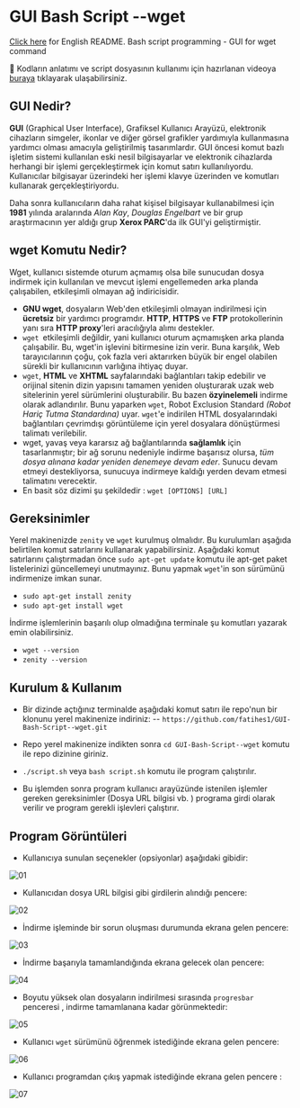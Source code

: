 ﻿# GUI Bash Script --wget
[Click here](EN_README.md) for English README.
Bash script programming - GUI for wget command

:movie_camera: Kodların anlatımı ve script dosyasının kullanımı için hazırlanan videoya [buraya](https://www.youtube.com/watch?v=g921UNfYXIo) tıklayarak ulaşabilirsiniz.

## GUI Nedir?
**GUI** (Graphical User Interface), Grafiksel Kullanıcı Arayüzü, elektronik cihazların simgeler, ikonlar ve diğer görsel grafikler yardımıyla kullanmasına yardımcı olması amacıyla geliştirilmiş tasarımlardır. GUI öncesi komut bazlı işletim sistemi kullanılan eski nesil bilgisayarlar ve elektronik cihazlarda herhangi bir işlemi gerçekleştirmek için komut satırı kullanılıyordu. Kullanıcılar bilgisayar üzerindeki her işlemi  klavye  üzerinden ve komutları kullanarak gerçekleştiriyordu.

Daha sonra kullanıcıların daha rahat kişisel bilgisayar kullanabilmesi için  **1981** yılında aralarında  _Alan Kay_,  _Douglas Engelbart_ ve bir grup araştırmacının yer aldığı grup  **Xerox PARC**'da  ilk GUI'yi geliştirmiştir.

## wget Komutu Nedir?

Wget, kullanıcı sistemde oturum açmamış olsa bile sunucudan dosya indirmek için kullanılan ve mevcut işlemi engellemeden arka planda çalışabilen, etkileşimli olmayan ağ indiricisidir.

- **GNU wget**, dosyaların Web'den etkileşimli olmayan indirilmesi için **ücretsiz** bir yardımcı programdır. **HTTP**, **HTTPS** ve **FTP** protokollerinin yanı sıra **HTTP proxy**'leri aracılığıyla alımı destekler.
- `wget `etkileşimli değildir, yani kullanıcı oturum açmamışken arka planda çalışabilir. Bu, wget'in işlevini bitirmesine izin verir. Buna karşılık, Web tarayıcılarının çoğu, çok fazla veri aktarırken büyük bir engel olabilen sürekli bir kullanıcının varlığına ihtiyaç duyar.
- `wget`, **HTML** ve **XHTML** sayfalarındaki bağlantıları takip edebilir ve orijinal sitenin dizin yapısını tamamen yeniden oluşturarak uzak web sitelerinin yerel sürümlerini oluşturabilir. Bu bazen **özyinelemeli** indirme olarak adlandırılır. Bunu yaparken `wget`,  Robot Exclusion Standard *(Robot Hariç Tutma Standardına)* uyar. `wget`'e indirilen HTML dosyalarındaki bağlantıları çevrimdışı görüntüleme için yerel dosyalara dönüştürmesi talimatı verilebilir.
- wget, yavaş veya kararsız ağ bağlantılarında **sağlamlık** için tasarlanmıştır; bir ağ sorunu nedeniyle indirme başarısız olursa, *tüm dosya alınana kadar yeniden denemeye devam eder*. Sunucu devam etmeyi destekliyorsa, sunucuya indirmeye kaldığı yerden devam etmesi talimatını verecektir.
- En basit söz dizimi şu şekildedir : `wget [OPTIONS] [URL]`

## Gereksinimler
Yerel makinenizde `zenity` ve `wget` kurulmuş olmalıdır. Bu kurulumları aşağıda belirtilen komut satırlarını kullanarak yapabilirsiniz. Aşağıdaki komut satırlarını çalıştırmadan önce `sudo apt-get update` komutu ile apt-get paket listelerinizi güncellemeyi unutmayınız. Bunu yapmak  `wget`'in son sürümünü indirmenize imkan sunar.

- `sudo apt-get install zenity`
- `sudo apt-get install wget`

İndirme işlemlerinin başarılı olup olmadığına terminale şu komutları yazarak emin olabilirsiniz.

- `wget --version`
- `zenity --version`

## Kurulum & Kullanım

- Bir dizinde açtığınız terminalde aşağıdaki komut satırı ile repo'nun bir klonunu yerel makinenize indiriniz: 
-- `https://github.com/fatihes1/GUI-Bash-Script--wget.git`

- Repo yerel makinenize indikten sonra `cd GUI-Bash-Script--wget` komutu ile repo dizinine giriniz.
- `./script.sh` veya `bash script.sh` komutu ile program çalıştırılır.
- Bu işlemden sonra program kullanıcı arayüzünde istenilen işlemler gereken gereksinimler (Dosya URL bilgisi vb. ) programa girdi olarak verilir ve program gerekli işlevleri çalıştırır.

## Program Görüntüleri 
- Kullanıcıya sunulan seçenekler (opsiyonlar) aşağıdaki gibidir:

![01](https://user-images.githubusercontent.com/54971670/149222447-77844b5b-14b4-4580-aa13-de741ca3f0d0.PNG)
 
- Kullanıcıdan dosya URL bilgisi gibi girdilerin alındığı pencere:

![02](https://user-images.githubusercontent.com/54971670/149222454-33a7a839-ce95-4f28-bc60-e4fd886967e8.PNG)

- İndirme işleminde bir sorun oluşması durumunda ekrana gelen pencere:

![03](https://user-images.githubusercontent.com/54971670/149222455-373778b5-664c-4278-97e2-dd1df306bef5.PNG)

- İndirme başarıyla tamamlandığında ekrana gelecek olan pencere:

![04](https://user-images.githubusercontent.com/54971670/149222456-e7b8c56b-7d37-4591-b359-a01c26bb3347.PNG)

- Boyutu yüksek olan dosyaların indirilmesi sırasında `progresbar` penceresi , indirme tamamlanana kadar görünmektedir:

![05](https://user-images.githubusercontent.com/54971670/149222458-4216c467-4eeb-4dbb-9867-1af4fca8952c.PNG)

- Kullanıcı `wget` sürümünü öğrenmek istediğinde ekrana gelen pencere:

![06](https://user-images.githubusercontent.com/54971670/149222459-e5f8c75c-464d-486d-9e36-137424a42c03.PNG)

- Kullanıcı programdan çıkış yapmak istediğinde ekrana gelen pencere :

![07](https://user-images.githubusercontent.com/54971670/149222461-cce8df13-92ba-4d9c-806b-ba56ecb8a77e.PNG)
